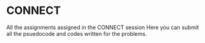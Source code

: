 # CONNECT
All the assignments assigned in the CONNECT session
Here you can submit all the psuedocode and codes written for the problems.
